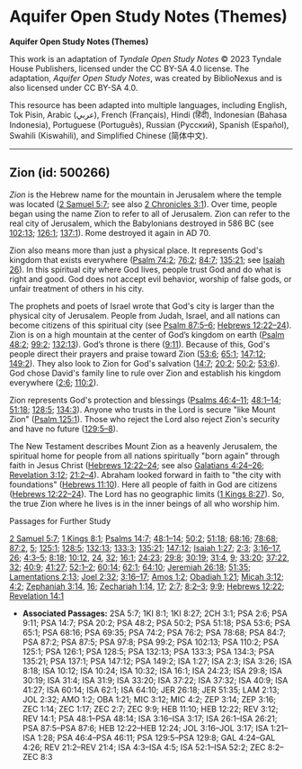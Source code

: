 # Aquifer Open Study Notes (Themes)

**Aquifer Open Study Notes (Themes)**

This work is an adaptation of *Tyndale Open Study Notes* © 2023 Tyndale House Publishers, licensed under the CC BY\-SA 4\.0 license. The adaptation, *Aquifer Open Study Notes*, was created by BiblioNexus and is also licensed under CC BY\-SA 4\.0\.

This resource has been adapted into multiple languages, including English, Tok Pisin, Arabic (عربي), French (Français), Hindi (हिंदी), Indonesian (Bahasa Indonesia), Portuguese (Português), Russian (Русский), Spanish (Español), Swahili (Kiswahili), and Simplified Chinese (简体中文).



--------------------------------

## Zion (id: 500266)

*Zion* is the Hebrew name for the mountain in Jerusalem where the temple was located ([2 Samuel 5:7](https://ref.ly/2Sam5:7); see also [2 Chronicles 3:1](https://ref.ly/2Chr3:1)). Over time, people began using the name Zion to refer to all of Jerusalem. Zion can refer to the real city of Jerusalem, which the Babylonians destroyed in 586 BC (see [102:13](https://ref.ly/Ps102:13); [126:1](https://ref.ly/Ps126:1); [137:1](https://ref.ly/Ps137:1)). Rome destroyed it again in AD 70\.

Zion also means more than just a physical place. It represents God's kingdom that exists everywhere ([Psalm 74:2](https://ref.ly/Ps74:2); [76:2](https://ref.ly/Ps76:2); [84:7](https://ref.ly/Ps84:7); [135:21](https://ref.ly/Ps135:21); see [Isaiah 26](https://ref.ly/Isa26:1-Isa26:21)). In this spiritual city where God lives, people trust God and do what is right and good. God does not accept evil behavior, worship of false gods, or unfair treatment of others in his city. 
  
The prophets and poets of Israel wrote that God's city is larger than the physical city of Jerusalem. People from Judah, Israel, and all nations can become citizens of this spiritual city (see [Psalm 87:5–6](https://ref.ly/Ps87:5-Ps87:6); [Hebrews 12:22–24](https://ref.ly/Heb12:22-Heb12:24)). Zion is on a high mountain at the center of God’s kingdom on earth ([Psalm 48:2](https://ref.ly/Ps48:2); [99:2](https://ref.ly/Ps99:2); [132:13](https://ref.ly/Ps132:13)). God’s throne is there ([9:11](https://ref.ly/Ps9:11)). Because of this, God's people direct their prayers and praise toward Zion ([53:6](https://ref.ly/Ps53:6); [65:1](https://ref.ly/Ps65:1); [147:12](https://ref.ly/Ps147:12); [149:2](https://ref.ly/Ps149:2)). They also look to Zion for God's salvation ([14:7](https://ref.ly/Ps14:7); [20:2](https://ref.ly/Ps20:2); [50:2](https://ref.ly/Ps50:2); [53:6](https://ref.ly/Ps53:6)). God chose David's family line to rule over Zion and establish his kingdom everywhere ([2:6](https://ref.ly/Ps2:6); [110:2](https://ref.ly/Ps110:2)).  
  
Zion represents God's protection and blessings ([Psalms 46:4–11](https://ref.ly/Ps46:4-Ps46:11); [48:1–14](https://ref.ly/Ps48:1-Ps48:14); [51:18](https://ref.ly/Ps51:18); [128:5](https://ref.ly/Ps128:5); [134:3](https://ref.ly/Ps134:3)). Anyone who trusts in the Lord is secure "like Mount Zion" ([Psalm 125:1](https://ref.ly/Ps125:1)). Those who reject the Lord also reject Zion's security and have no future ([129:5–8](https://ref.ly/Ps129:5-Ps129:8)). 

The New Testament describes Mount Zion as a heavenly Jerusalem, the spiritual home for people from all nations spiritually "born again" through faith in Jesus Christ ([Hebrews 12:22–24](https://ref.ly/Heb12:22-Heb12:24); see also [Galatians 4:24–26](https://ref.ly/Gal4:24-Gal4:26); [Revelation 3:12](https://ref.ly/Rev3:12); [21:2–4](https://ref.ly/Rev21:2-Rev21:4)). Abraham looked forward in faith to "the city with foundations" ([Hebrews 11:10](https://ref.ly/Heb11:10)). Here all people of faith in God are citizens ([Hebrews 12:22–24](https://ref.ly/Heb12:22-Heb12:24)). The Lord has no geographic limits ([1 Kings 8:27](https://ref.ly/1Kgs8:27)). So, the true Zion where he lives is in the inner beings of all who worship him.

Passages for Further Study

[2 Samuel 5:7](https://ref.ly/2Sam5:7); [1 Kings 8:1](https://ref.ly/1Kgs8:1); [Psalms 14:7](https://ref.ly/Ps14:7); [48:1–14](https://ref.ly/Ps48:1-Ps48:14); [50:2](https://ref.ly/Ps50:2); [51:18](https://ref.ly/Ps51:18); [68:16](https://ref.ly/Ps68:16); [78:68](https://ref.ly/Ps78:68); [87:2](https://ref.ly/Ps87:2), [5](https://ref.ly/Ps87:5); [125:1](https://ref.ly/Ps125:1); [128:5](https://ref.ly/Ps128:5); [132:13](https://ref.ly/Ps132:13); [133:3](https://ref.ly/Ps133:3); [135:21](https://ref.ly/Ps135:21); [147:12](https://ref.ly/Ps147:12); [Isaiah 1:27](https://ref.ly/Isa1:27); [2:3](https://ref.ly/Isa2:3); [3:16–17](https://ref.ly/Isa3:16-Isa3:17), [26](https://ref.ly/Isa3:26); [4:3–5](https://ref.ly/Isa4:3-Isa4:5); [8:18](https://ref.ly/Isa8:18); [10:12](https://ref.ly/Isa10:12), [24](https://ref.ly/Isa10:24), [32](https://ref.ly/Isa10:32); [16:1](https://ref.ly/Isa16:1); [24:23](https://ref.ly/Isa24:23); [29:8](https://ref.ly/Isa29:8); [30:19](https://ref.ly/Isa30:19); [31:4](https://ref.ly/Isa31:4), [9](https://ref.ly/Isa31:9); [33:20](https://ref.ly/Isa33:20); [37:22](https://ref.ly/Isa37:22), [32](https://ref.ly/Isa37:32); [40:9](https://ref.ly/Isa40:9); [41:27](https://ref.ly/Isa41:27); [52:1–2](https://ref.ly/Isa52:1-Isa52:2); [60:14](https://ref.ly/Isa60:14); [62:1](https://ref.ly/Isa62:1); [64:10](https://ref.ly/Isa64:10); [Jeremiah 26:18](https://ref.ly/Jer26:18); [51:35](https://ref.ly/Jer51:35); [Lamentations 2:13](https://ref.ly/Lam2:13); [Joel 2:32](https://ref.ly/Joel2:32); [3:16–17](https://ref.ly/Joel3:16-Joel3:17); [Amos 1:2](https://ref.ly/Amos1:2); [Obadiah 1:21](https://ref.ly/Obad1:21); [Micah 3:12](https://ref.ly/Mic3:12); [4:2](https://ref.ly/Mic4:2); [Zephaniah 3:14](https://ref.ly/Zeph3:14), [16](https://ref.ly/Zeph3:16); [Zechariah 1:14](https://ref.ly/Zech1:14), [17](https://ref.ly/Zech1:17); [2:7](https://ref.ly/Zech2:7); [8:2–3](https://ref.ly/Zech8:2-Zech8:3); [9:9](https://ref.ly/Zech9:9); [Hebrews 12:22](https://ref.ly/Heb12:22); [Revelation 14:1](https://ref.ly/Rev14:1)

* **Associated Passages:** 2SA 5:7; 1KI 8:1; 1KI 8:27; 2CH 3:1; PSA 2:6; PSA 9:11; PSA 14:7; PSA 20:2; PSA 48:2; PSA 50:2; PSA 51:18; PSA 53:6; PSA 65:1; PSA 68:16; PSA 69:35; PSA 74:2; PSA 76:2; PSA 78:68; PSA 84:7; PSA 87:2; PSA 87:5; PSA 97:8; PSA 99:2; PSA 102:13; PSA 110:2; PSA 125:1; PSA 126:1; PSA 128:5; PSA 132:13; PSA 133:3; PSA 134:3; PSA 135:21; PSA 137:1; PSA 147:12; PSA 149:2; ISA 1:27; ISA 2:3; ISA 3:26; ISA 8:18; ISA 10:12; ISA 10:24; ISA 10:32; ISA 16:1; ISA 24:23; ISA 29:8; ISA 30:19; ISA 31:4; ISA 31:9; ISA 33:20; ISA 37:22; ISA 37:32; ISA 40:9; ISA 41:27; ISA 60:14; ISA 62:1; ISA 64:10; JER 26:18; JER 51:35; LAM 2:13; JOL 2:32; AMO 1:2; OBA 1:21; MIC 3:12; MIC 4:2; ZEP 3:14; ZEP 3:16; ZEC 1:14; ZEC 1:17; ZEC 2:7; ZEC 9:9; HEB 11:10; HEB 12:22; REV 3:12; REV 14:1; PSA 48:1–PSA 48:14; ISA 3:16–ISA 3:17; ISA 26:1–ISA 26:21; PSA 87:5–PSA 87:6; HEB 12:22–HEB 12:24; JOL 3:16–JOL 3:17; ISA 1:21–ISA 1:28; PSA 46:4–PSA 46:11; PSA 129:5–PSA 129:8; GAL 4:24–GAL 4:26; REV 21:2–REV 21:4; ISA 4:3–ISA 4:5; ISA 52:1–ISA 52:2; ZEC 8:2–ZEC 8:3

